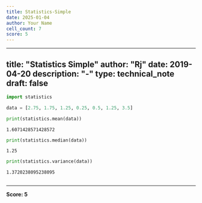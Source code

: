 ```yaml
---
title: Statistics-Simple
date: 2025-01-04
author: Your Name
cell_count: 7
score: 5
---
```


---
title: "Statistics Simple"
author: "Rj"
date: 2019-04-20
description: "-"
type: technical_note
draft: false
---

```python
import statistics
```


```python
data = [2.75, 1.75, 1.25, 0.25, 0.5, 1.25, 3.5]
```


```python
print(statistics.mean(data))
```

    1.6071428571428572



```python
print(statistics.median(data))
```

    1.25



```python
print(statistics.variance(data))
```

    1.3720238095238095



```python

```


---
**Score: 5**
